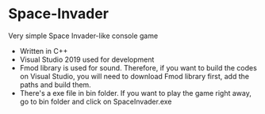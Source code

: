# Space-Invader
Very simple Space Invader-like console game

- Written in C++
- Visual Studio 2019 used for development
- Fmod library is used for sound. Therefore, if you want to build the codes on Visual Studio,
  you will need to download Fmod library first, add the paths and build them.
- There's a exe file in bin folder. If you want to play the game right away,
  go to bin folder and click on SpaceInvader.exe
